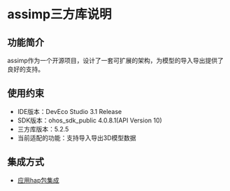 # assimp三方库说明
## 功能简介
assimp作为一个开源项目，设计了一套可扩展的架构，为模型的导入导出提供了良好的支持。
## 使用约束
- IDE版本：DevEco Studio 3.1 Release
- SDK版本：ohos_sdk_public 4.0.8.1(API Version 10)
- 三方库版本：5.2.5
- 当前适配的功能：支持导入导出3D模型数据

## 集成方式
+ [应用hap包集成](docs/hap_integrate.md)
